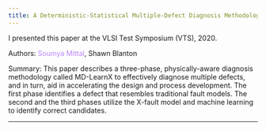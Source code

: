 ```yaml
---
title: A Deterministic-Statistical Multiple-Defect Diagnosis Methodology
---
```


I presented this paper at the VLSI Test Symposium (VTS), 2020.

Authors: <span style="color:#BB86FC">Soumya Mittal</span>, Shawn Blanton

Summary: This paper describes a three-phase, physically-aware diagnosis methodology called MD-LearnX to effectively diagnose multiple defects, and in turn, aid in accelerating the design and process development. The first phase identifies a defect that resembles traditional fault models. The second and the third phases utilize the X-fault model and machine learning to identify correct candidates.  

---
